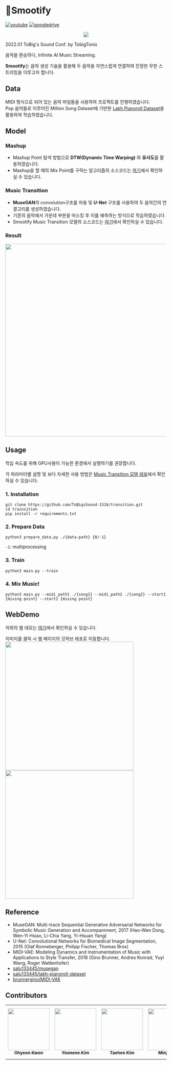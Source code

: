 # 🎼Smootify

[![youtube](https://img.shields.io/badge/Youtube-Link-red)]()
[![googledrive](https://img.shields.io/badge/report-Link-lightgrey)]()
<br>

<p align="center"><img src="https://user-images.githubusercontent.com/63901494/149273959-bb879fd6-fe99-4a87-be93-6d774b27a026.png"></p>

2022.01 ToBig's Sound Conf. by TobigTonix<br>

음악을 환승하다, Infinite AI Music Streaming.

**Smootify**는 음악 생성 기술을 활용해 두 음악을 자연스럽게 연결하여 진정한 무한 스트리밍을 이루고자 합니다. 

## Data
MIDI 형식으로 되어 있는 음악 파일들을 사용하여 프로젝트를 진행하였습니다.<br>
Pop 음악들로 이루어진 Million Song Dataset에 기반한 [Lakh Pianoroll Dataset](https://salu133445.github.io/lakh-pianoroll-dataset/)을 활용하여 학습하였습니다.<br>

## Model
### Mashup
* Mashup Point 탐색 방법으로 **DTW(Dynamic Time Warping)** 와 **유사도**를 활용하였습니다.
* Mashup을 할 때의 Mix Point를 구하는 알고리즘의 소스코드는 [여기](https://github.com/ToBigsSound-1516/MidiMashupper)에서 확인하실 수 있습니다. 

### Music Transition
* **MuseGAN**의 convolution구조를 차용 및 **U-Net** 구조를 사용하여 두 음악간의 연결고리를 생성하였습니다.
* 기존의 음악에서 가운데 부분을 마스킹 후 이를 예측하는 방식으로 학습하였습니다.<br>
* Smootify Music Transition 모델의 소스코드는 [여기](https://github.com/ToBigsSound-1516/transition)에서 확인하실 수 있습니다.

### Result
<img src="https://user-images.githubusercontent.com/63901494/149379001-f77bf906-e04c-4180-b2e8-6c43a43fa509.png" width="600"> 

## Usage
학습 속도를 위해 GPU사용이 가능한 환경에서 실행하기를 권장합니다.<br>

각 파라미터별 설명 및 보다 자세한 사용 방법은 [Music Transition 모델 레포](https://github.com/ToBigsSound-1516/transition)에서 확인하실 수 있습니다. 

### 1. Installation
```
git clone https://github.com/ToBigsSound-1516/transition.git
cd trainsition
pip install -r requirements.txt
```
### 2. Prepare Data
```
python3 prepare_data.py ./{data-path} {0/-1} 
```
`-1`: multiprocessing
### 3. Train
```
python3 main.py --train
```
### 4. Mix Music!
```
python3 main.py --midi_path1 ./{song1} --midi_path2 ./{song2} --start1 {mixing point} --start2 {mixing point}
```

## WebDemo
저희의 웹 데모는 [여기](https://smootify-tobigs1516.netlify.app/)에서 확인하실 수 있습니다. <br>

이미지를 클릭 시 웹 페이지의 깃허브 레포로 이동합니다. <br>
<a href="https://github.com/ToBigsSound-1516/WebDemo"><img src="https://user-images.githubusercontent.com/63901494/149433773-3e69dbc7-265a-4027-b579-43e25fdc7ed6.png" width="400"> <img src="https://user-images.githubusercontent.com/63901494/149433813-9d349dc8-1445-45f3-947c-87e59cb1bfb6.png" width="400"></a><br>

## Reference
* MuseGAN: Multi-track Sequential Generative Adversarial Networks for Symbolic Music Generation and Accompaniment, 2017 (Hao-Wen Dong, Wen-Yi Hsiao, Li-Chia Yang, Yi-Hsuan Yang) 
* U-Net: Convolutional Networks for Biomedical Image Segmentation, 2015 (Olaf Ronneberger, Philipp Fischer, Thomas Brox)
* MIDI-VAE: Modeling Dynamics and Instrumentation of Music with Applications to Style Transfer, 2018 (Gino Brunner, Andres Konrad, Yuyi Wang, Roger Wattenhofer)
* [salu133445/musegan](https://github.com/salu133445/musegan)
* [salu133445/lakh-pianoroll-dataset](https://github.com/salu133445/lakh-pianoroll-dataset)
* [brunnergino/MIDI-VAE](https://github.com/brunnergino/MIDI-VAE)

## Contributors
<table>
  <tr>
    <td align="center"><a href="https://github.com/5hyeonkwon"><img src="https://user-images.githubusercontent.com/63901494/148694025-1617015b-4058-4036-9c55-2a1767466da5.png" width="130" height="130"><br /><sub><b>Ohyeon Kwon</b></sub></td>
    <td align="center"><a href="https://github.com/yoonene"><img src="https://user-images.githubusercontent.com/63901494/148693974-02500e9b-05e1-4c10-850b-d4d125c4900a.png" width="130" height="130"><br /><sub><b>Yoonene Kim</b></sub></td>
    <td align="center"><a href="https://github.com/Taehee-K"><img src="https://user-images.githubusercontent.com/68283760/125950085-509a9fe9-4dac-48dc-a8a2-ded2a4bd9f63.jpg" width="130" height="130"><br /><sub><b>Taehee Kim</b></sub></td>
    <td align="center"><a href="https://github.com/YMGYM"><img src="https://user-images.githubusercontent.com/63901494/148694078-be5e530b-3afa-4b7f-b787-d5e129fc7d9c.png" width="130" height="130"><br /><sub><b>Minjun An</b></sub></td>
    <td align="center"><a href="https://github.com/hbjk0305"><img src="https://user-images.githubusercontent.com/68283760/125949229-81d9fad7-aba3-4754-af14-342ca9e22d7e.jpg"
 width="130" height="130"><br /><sub><b>JinKyoung Hwangbo</b></sub></td>
  </tr>
</table>
